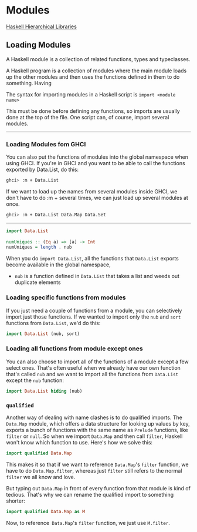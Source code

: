 # Modules

[Haskell Hierarchical Libraries](https://downloads.haskell.org/~ghc/latest/docs/html/libraries/)

## Loading Modules

A Haskell module is a collection of related functions, types and typeclasses. 

A Haskell program is a collection of modules where the main module loads up the other modules and then uses the functions defined in them to do something. Having

The syntax for importing modules in a Haskell script is `import <module name>`

This must be done before defining any functions, so imports are usually done at the top of the file. One script can, of course, import several modules.

---
### Loading Modules fom GHCI

You can also put the functions of modules into the global namespace when using GHCI. If you're in GHCI and you want to be able to call the functions exported by Data.List, do this:

```sh
ghci> :m + Data.List  
```
If we want to load up the names from several modules inside GHCI, we don't have to do :m + several times, we can just load up several modules at once.

```sh
ghci> :m + Data.List Data.Map Data.Set  
```
---

```haskell
import Data.List  
  
numUniques :: (Eq a) => [a] -> Int  
numUniques = length . nub  
```

When you do `import Data.List`, all the functions that `Data.List` exports become available in the global namespace,

- `nub` is a function defined in `Data.List` that takes a list and weeds out duplicate elements

### Loading specific functions from modules

If you just need a couple of functions from a module, you can selectively import just those functions. If we wanted to import only the `nub` and `sort` functions from `Data.List`, we'd do this:

```haskell
import Data.List (nub, sort)  
```

### Loading all functions from module except ones

You can also choose to import all of the functions of a module except a few select ones. That's often useful when we already have our own function that's called `nub` and we want to import all the functions from `Data.List` except the `nub` function:

```haskell
import Data.List hiding (nub)  
```

### `qualified` 

Another way of dealing with name clashes is to do qualified imports. The `Data.Map` module, which offers a data structure for looking up values by key, exports a bunch of functions with the same name as `Prelude` functions, like `filter` or `null`. So when we import `Data.Map` and then call `filter`, Haskell won't know which function to use. Here's how we solve this:

```haskell
import qualified Data.Map  
```

This makes it so that if we want to reference `Data.Map`'s `filter` function, we have to do `Data.Map.filter`, whereas just `filter` still refers to the normal `filter` we all know and love. 

But typing out `Data.Map` in front of every function from that module is kind of tedious. That's why we can rename the qualified import to something shorter:

```haskell
import qualified Data.Map as M  
```
Now, to reference` Data.Map`'s `filter` function, we just use `M.filter`.





































